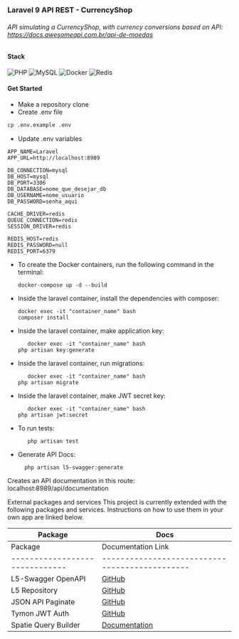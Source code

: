 ### Laravel 9 API REST - CurrencyShop
###### API simulating a CurrencyShop, with currency conversions based on API: https://docs.awesomeapi.com.br/api-de-moedas

#### Stack
![PHP](https://img.shields.io/badge/php-%23777BB4.svg?style=for-the-badge&logo=php&logoColor=white)
![MySQL](https://img.shields.io/badge/mysql-%2300f.svg?style=for-the-badge&logo=mysql&logoColor=white)
![Docker](https://img.shields.io/badge/docker-%230db7ed.svg?style=for-the-badge&logo=docker&logoColor=white)
![Redis](https://img.shields.io/badge/redis-%23DD0031.svg?style=for-the-badge&logo=redis&logoColor=white)

#### Get Started
- Make a repository clone
- Create .env file

```sh
cp .env.example .env
```

- Update .env variables
```dosini
APP_NAME=Laravel
APP_URL=http://localhost:8989

DB_CONNECTION=mysql
DB_HOST=mysql
DB_PORT=3306
DB_DATABASE=nome_que_desejar_db
DB_USERNAME=nome_usuario
DB_PASSWORD=senha_aqui

CACHE_DRIVER=redis
QUEUE_CONNECTION=redis
SESSION_DRIVER=redis

REDIS_HOST=redis
REDIS_PASSWORD=null
REDIS_PORT=6379
```
- To create the Docker containers, run the following command in the terminal:

  ```dosini
  docker-compose up -d --build
  ```
  
- Inside the laravel container, install the dependencies with composer:

    ```dosini
    docker exec -it "container_name" bash
    composer install
    ```

- Inside the laravel container, make application key:

    ```dosini
       docker exec -it "container_name" bash
    php artisan key:generate
    ```
    
- Inside the laravel container, run migrations:

    ```dosini
       docker exec -it "container_name" bash
    php artisan migrate
    ```
    
- Inside the laravel container, make JWT secret key:

    ```dosini
       docker exec -it "container_name" bash
    php artisan jwt:secret
    ```
    
- To run tests:
    ```dosini
       php artisan test
    ```
- Generate API Docs:
    ```dosini
      php artisan l5-swagger:generate
    ```
Creates an API documentation in this route: localhost:8989/api/documentation
    
External packages and services
This project is currently extended with the following packages and services. Instructions on how to use them in your own app are linked below.

| Package  | Docs |
| ------------- | ------------- |
| Package                        | Documentation Link                             |
| ------------------------------ | ---------------------------------------------- |
| L5-Swagger OpenAPI             | [GitHub](https://github.com/DarkaOnLine/L5-Swagger/) |
| L5 Repository                  | [GitHub](https://github.com/andersao/l5-repository) |
| JSON API Paginate              | [GitHub](https://github.com/cloudcreativity/laravel-json-api-paginate) |
| Tymon JWT Auth                 | [GitHub](https://github.com/tymondesigns/jwt-auth) |
| Spatie Query Builder           | [Documentation](https://spatie.be/docs/laravel-query-builder) |
